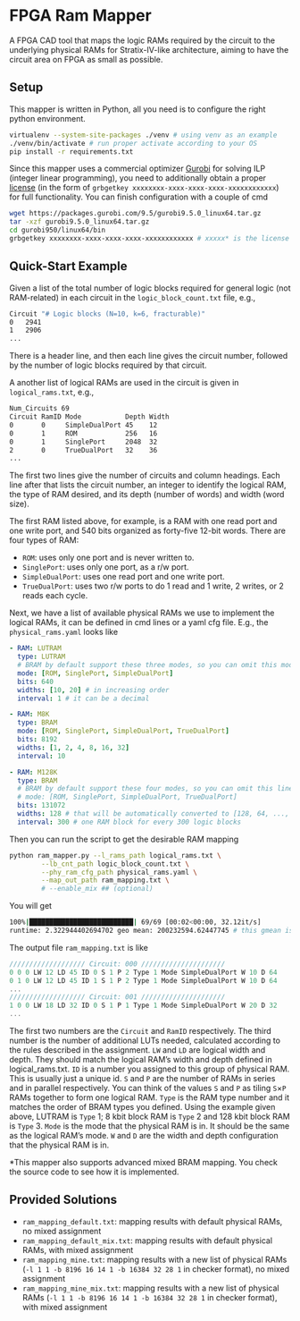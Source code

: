 # FPGA Ram Mapper

A FPGA CAD tool that maps the logic RAMs required by the circuit to the underlying physical RAMs for Stratix-IV-like architecture, aiming to have the circuit area on FPGA as small as possible.

## Setup

This mapper is written in Python, all you need is to configure the right python environment.
```bash
virtualenv --system-site-packages ./venv # using venv as an example
./venv/bin/activate # run proper activate according to your OS
pip install -r requirements.txt
```
Since this mapper uses a commercial optimizer [Gurobi](https://www.gurobi.com/products/gurobi-optimizer/) for solving ILP (integer linear programming), you need to additionally obtain a proper [license](https://www.gurobi.com/academia/academic-program-and-licenses/) (in the form of `grbgetkey xxxxxxxx-xxxx-xxxx-xxxx-xxxxxxxxxxxx`) for full functionality. You can finish configuration with a couple of cmd
```bash
wget https://packages.gurobi.com/9.5/gurobi9.5.0_linux64.tar.gz
tar -xzf gurobi9.5.0_linux64.tar.gz
cd gurobi950/linux64/bin
grbgetkey xxxxxxxx-xxxx-xxxx-xxxx-xxxxxxxxxxxx # xxxxx* is the license you get from Gurobi.
```

## Quick-Start Example

Given a list of the total number of logic blocks required for general logic (not RAM-related) in each circuit in the `logic_block_count.txt` file, e.g.,
```bash
Circuit	"# Logic blocks (N=10, k=6, fracturable)"			
0	2941			 
1	2906			
...
```
There is a header line, and then each line gives the circuit number, followed by the number of logic blocks required by that circuit.

A another list of logical RAMs are used in the circuit is given in `logical_rams.txt`, e.g., 
```bash
Num_Circuits 69 
Circuit RamID Mode           Depth Width
0       0     SimpleDualPort 45    12
0       1     ROM            256   16
0       1     SinglePort     2048  32
2       0     TrueDualPort   32    36
...
```
The first two lines give the number of circuits and column headings. Each line after that lists the circuit number, an integer to identify the logical RAM, the type of RAM desired, and its depth (number of words) and width (word size).

The first RAM listed above, for example, is a RAM with one read port and one write port, and 540 bits organized as forty-five 12-bit words. There are four types of RAM:
* `ROM`: uses only one port and is never written to.
* `SinglePort`: uses only one port, as a r/w port.
* `SimpleDualPort`: uses one read port and one write port. 
* `TrueDualPort`: uses two r/w ports to do 1 read and 1 write, 2 writes, or 2 reads each cycle.

Next, we have a list of available physical RAMs we use to implement the logical RAMs, it can be defined in cmd lines or a yaml cfg file. E.g., the `physical_rams.yaml` looks like
```yaml
- RAM: LUTRAM
  type: LUTRAM
  # BRAM by default support these three modes, so you can omit this mode line
  mode: [ROM, SinglePort, SimpleDualPort]
  bits: 640
  widths: [10, 20] # in increasing order
  interval: 1 # it can be a decimal

- RAM: M8K
  type: BRAM
  mode: [ROM, SinglePort, SimpleDualPort, TrueDualPort]
  bits: 8192
  widths: [1, 2, 4, 8, 16, 32]
  interval: 10

- RAM: M128K
  type: BRAM
  # BRAM by default support these four modes, so you can omit this line
  # mode: [ROM, SinglePort, SimpleDualPort, TrueDualPort] 
  bits: 131072
  widths: 128 # that will be automatically converted to [128, 64, ..., 1]
  interval: 300 # one RAM block for every 300 logic blocks
```
Then you can run the script to get the desirable RAM mapping
```bash
python ram_mapper.py --l_rams_path logical_rams.txt \
        --lb_cnt_path logic_block_count.txt \
        --phy_ram_cfg_path physical_rams.yaml \
        --map_out_path ram_mapping.txt \
        # --enable_mix ## (optional)
```
You will get
```bash
100%|██████████████████████████| 69/69 [00:02<00:00, 32.12it/s]
runtime: 2.322944402694702 geo mean: 200232594.62447745 # this gmean is slightly lower than checker.
```
The output file `ram_mapping.txt` is like
```c
/////////////////// Circuit: 000 /////////////////////
0 0 0 LW 12 LD 45 ID 0 S 1 P 2 Type 1 Mode SimpleDualPort W 10 D 64
0 1 0 LW 12 LD 45 ID 1 S 1 P 2 Type 1 Mode SimpleDualPort W 10 D 64
...
/////////////////// Circuit: 001 /////////////////////
1 0 0 LW 18 LD 32 ID 0 S 1 P 1 Type 1 Mode SimpleDualPort W 20 D 32
...
```
The first two numbers are the `Circuit` and `RamID` respectively. The third number is the number of additional LUTs needed, calculated according to the rules described in the assignment. `LW` and `LD` are logical width and depth. They should match the logical RAM’s width and depth defined in logical_rams.txt. `ID` is a number you assigned to this group of physical RAM. This is usually just a unique id. `S` and `P` are the number of RAMs in series and in parallel respectively. You can think of the values `S` and `P` as tiling `S`×`P` RAMs together to form one logical RAM. `Type` is the RAM type number and it matches the order of BRAM types you defined. Using the example given above, LUTRAM is `Type` 1; 8 kbit block RAM is `Type` 2 and 128 kbit block RAM is `Type` 3. `Mode` is the mode that the physical RAM is in. It should be the same as the logical RAM’s mode. `W` and `D` are the width and depth configuration that the physical RAM is in.

*This mapper also supports advanced mixed BRAM mapping. You check the source code to see how it is implemented.

## Provided Solutions
* `ram_mapping_default.txt`: mapping results with default physical RAMs, no mixed assignment
* `ram_mapping_default_mix.txt`: mapping results with default physical RAMs, with mixed assignment
* `ram_mapping_mine.txt`: mapping results with a new list of physical RAMs (`-l 1 1 -b 8196 16 14 1 -b 16384 32 28 1` in checker format), no mixed assignment
* `ram_mapping_mine_mix.txt`: mapping results with a new list of physical RAMs (`-l 1 1 -b 8196 16 14 1 -b 16384 32 28 1` in checker format), with mixed assignment 